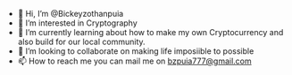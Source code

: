 - 👋 Hi, I’m @Bickeyzothanpuia
- 👀 I’m interested in Cryptography
- 🌱 I’m currently learning about how to make my own Cryptocurrency and also build for our local community.
- 💞️ I’m looking to collaborate on making life imposiible to possible
- 📫 How to reach me you can mail me on bzpuia777@gmail.com

<!---
Bickeyzothanpuia/Bickeyzothanpuia is a ✨ special ✨ repository because its `README.md` (this file) appears on your GitHub profile.
You can click the Preview link to take a look at your changes.
--->
